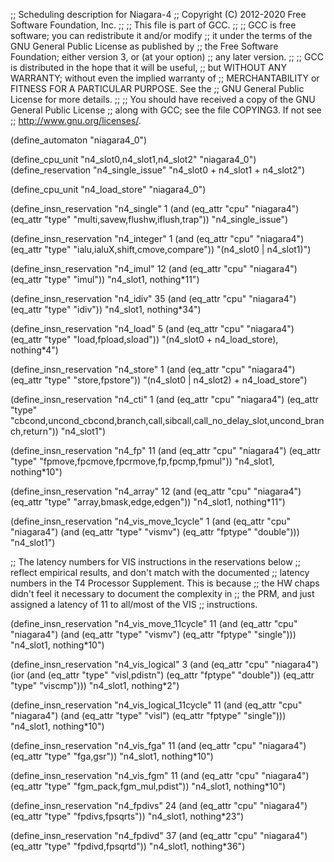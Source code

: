 ;; Scheduling description for Niagara-4
;;   Copyright (C) 2012-2020 Free Software Foundation, Inc.
;;
;; This file is part of GCC.
;;
;; GCC is free software; you can redistribute it and/or modify
;; it under the terms of the GNU General Public License as published by
;; the Free Software Foundation; either version 3, or (at your option)
;; any later version.
;;
;; GCC is distributed in the hope that it will be useful,
;; but WITHOUT ANY WARRANTY; without even the implied warranty of
;; MERCHANTABILITY or FITNESS FOR A PARTICULAR PURPOSE.  See the
;; GNU General Public License for more details.
;;
;; You should have received a copy of the GNU General Public License
;; along with GCC; see the file COPYING3.  If not see
;; <http://www.gnu.org/licenses/>.

(define_automaton "niagara4_0")

(define_cpu_unit "n4_slot0,n4_slot1,n4_slot2" "niagara4_0")
(define_reservation "n4_single_issue" "n4_slot0 + n4_slot1 + n4_slot2")

(define_cpu_unit "n4_load_store" "niagara4_0")

(define_insn_reservation "n4_single" 1
  (and (eq_attr "cpu" "niagara4")
    (eq_attr "type" "multi,savew,flushw,iflush,trap"))
  "n4_single_issue")

(define_insn_reservation "n4_integer" 1
  (and (eq_attr "cpu" "niagara4")
    (eq_attr "type" "ialu,ialuX,shift,cmove,compare"))
  "(n4_slot0 | n4_slot1)")

(define_insn_reservation "n4_imul" 12
  (and (eq_attr "cpu" "niagara4")
    (eq_attr "type" "imul"))
  "n4_slot1, nothing*11")

(define_insn_reservation "n4_idiv" 35
  (and (eq_attr "cpu" "niagara4")
    (eq_attr "type" "idiv"))
  "n4_slot1, nothing*34")

(define_insn_reservation "n4_load" 5
  (and (eq_attr "cpu" "niagara4")
    (eq_attr "type" "load,fpload,sload"))
  "(n4_slot0 + n4_load_store), nothing*4")

(define_insn_reservation "n4_store" 1
  (and (eq_attr "cpu" "niagara4")
    (eq_attr "type" "store,fpstore"))
  "(n4_slot0 | n4_slot2) + n4_load_store")

(define_insn_reservation "n4_cti" 1
  (and (eq_attr "cpu" "niagara4")
    (eq_attr "type" "cbcond,uncond_cbcond,branch,call,sibcall,call_no_delay_slot,uncond_branch,return"))
  "n4_slot1")

(define_insn_reservation "n4_fp" 11
  (and (eq_attr "cpu" "niagara4")
    (eq_attr "type" "fpmove,fpcmove,fpcrmove,fp,fpcmp,fpmul"))
  "n4_slot1, nothing*10")

(define_insn_reservation "n4_array" 12
  (and (eq_attr "cpu" "niagara4")
    (eq_attr "type" "array,bmask,edge,edgen"))
  "n4_slot1, nothing*11")

(define_insn_reservation "n4_vis_move_1cycle" 1
  (and (eq_attr "cpu" "niagara4")
    (and (eq_attr "type" "vismv")
      (eq_attr "fptype" "double")))
  "n4_slot1")

;; The latency numbers for VIS instructions in the reservations below
;; reflect empirical results, and don't match with the documented
;; latency numbers in the T4 Processor Supplement.  This is because
;; the HW chaps didn't feel it necessary to document the complexity in
;; the PRM, and just assigned a latency of 11 to all/most of the VIS
;; instructions.

(define_insn_reservation "n4_vis_move_11cycle" 11
  (and (eq_attr "cpu" "niagara4")
    (and (eq_attr "type" "vismv")
      (eq_attr "fptype" "single")))
  "n4_slot1, nothing*10")

(define_insn_reservation "n4_vis_logical" 3
  (and (eq_attr "cpu" "niagara4")
       (ior (and (eq_attr "type" "visl,pdistn")
                 (eq_attr "fptype" "double"))
            (eq_attr "type" "viscmp")))
  "n4_slot1, nothing*2")

(define_insn_reservation "n4_vis_logical_11cycle" 11
  (and (eq_attr "cpu" "niagara4")
    (and (eq_attr "type" "visl")
      (eq_attr "fptype" "single")))
  "n4_slot1, nothing*10")

(define_insn_reservation "n4_vis_fga" 11
  (and (eq_attr "cpu" "niagara4")
    (eq_attr "type" "fga,gsr"))
  "n4_slot1, nothing*10")

(define_insn_reservation "n4_vis_fgm" 11
  (and (eq_attr "cpu" "niagara4")
    (eq_attr "type" "fgm_pack,fgm_mul,pdist"))
  "n4_slot1, nothing*10")

(define_insn_reservation "n4_fpdivs" 24
  (and (eq_attr "cpu" "niagara4")
    (eq_attr "type" "fpdivs,fpsqrts"))
  "n4_slot1, nothing*23")

(define_insn_reservation "n4_fpdivd" 37
  (and (eq_attr "cpu" "niagara4")
    (eq_attr "type" "fpdivd,fpsqrtd"))
  "n4_slot1, nothing*36")
